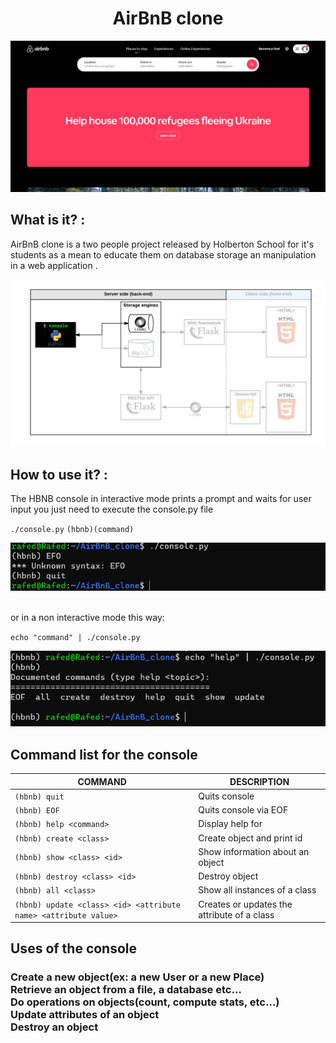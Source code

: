 <h1 align="center">AirBnB clone</h1>

<p align="center">
  <img src="https://github.com/MOUHAMEDelHakim/AirBnB_clone/blob/master/things%20for%20readme%20file/screenshot.png" alt="yo">
</p>


## What is it? : 
AirBnB clone is a two people project released by Holberton School for it's students as a mean to educate them on database storage an manipulation in a web application .

<p align="center">
  <img src="https://github.com/MOUHAMEDelHakim/AirBnB_clone/blob/master/things%20for%20readme%20file/stolen.png" alt="Material Bread logo">
</p>

## How to use it? :
The HBNB console in interactive mode prints a prompt and waits for user input you just need to execute the console.py file

`
./console.py
`
`
(hbnb)(command)
`
<p align="center">
  <img src="https://github.com/MOUHAMEDelHakim/AirBnB_clone/blob/master/things%20for%20readme%20file/Capture%20d’écran%202022-03-06%20201919.png" alt="yo">
</p>

<br> or in a non interactive mode this way:

`echo "command" | ./console.py`

<p align="center">
  <img src="https://github.com/MOUHAMEDelHakim/AirBnB_clone/blob/master/things%20for%20readme%20file/non%20int.png" alt="yo">
</p>

## Command list for the console

COMMAND | DESCRIPTION
----|----
```(hbnb) quit``` | Quits console
```(hbnb) EOF``` | Quits console via EOF
```(hbnb) help <command>``` | Display help for <command>
```(hbnb) create <class>``` | Create object and print id
```(hbnb) show <class> <id>``` | Show information about an object
```(hbnb) destroy <class> <id>``` | Destroy object
```(hbnb) all <class>``` | Show all instances of a class
```(hbnb) update <class> <id> <attribute name> <attribute value>``` | Creates or updates the attribute of a class

## Uses of the console
<h3><b>Create a new object(ex: a new User or a new Place)<br>
    Retrieve an object from a file, a database etc…<br>
    Do operations on objects(count, compute stats, etc…)<br>
    Update attributes of an object<br>
  Destroy an object<br></b>
</h3>
